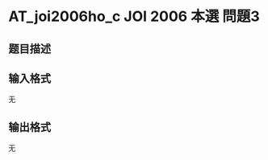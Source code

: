 # AT_joi2006ho_c JOI 2006 本選 問題3

## 题目描述

[problemUrl]: https://atcoder.jp/contests/joi2006ho/tasks/joi2006ho_c

## 输入格式

无

## 输出格式

无